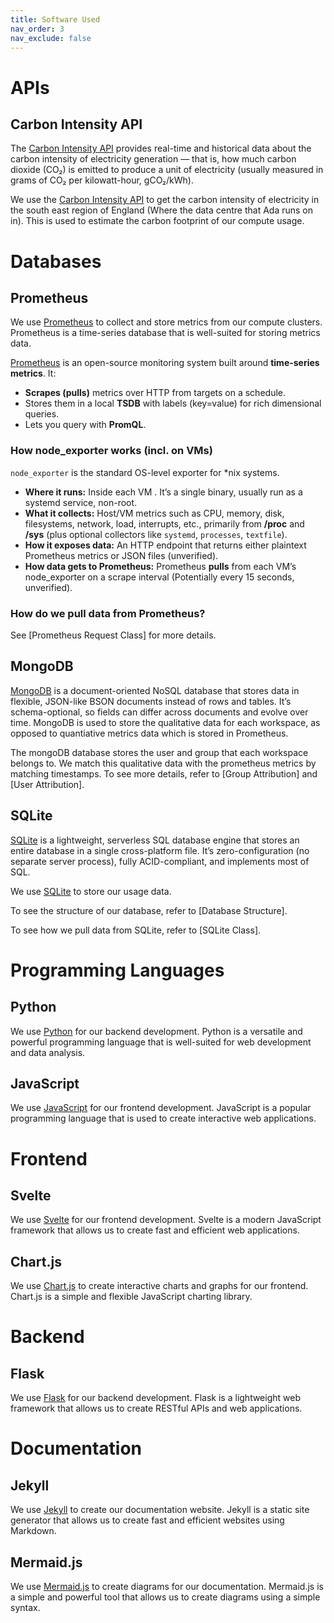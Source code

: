 ```yaml
---
title: Software Used
nav_order: 3
nav_exclude: false     
---
```


# APIs
## Carbon Intensity API


The [Carbon Intensity API](https://carbon-intensity.github.io/api-definitions/#carbon-intensity-api-v2-0-0) provides real-time and historical data about the carbon intensity of electricity generation — that is, how much carbon dioxide (CO₂) is emitted to produce a unit of electricity (usually measured in grams of CO₂ per kilowatt-hour, gCO₂/kWh).

We use the [Carbon Intensity API](https://carbon-intensity.github.io/api-definitions/#carbon-intensity-api-v2-0-0) to get the carbon intensity of electricity in the south east region of England (Where the data centre that Ada runs on in). This is used to estimate the carbon footprint of our compute usage.

# Databases
## Prometheus
We use [Prometheus](https://prometheus.io/) to collect and store metrics from our compute clusters. Prometheus is a time-series database that is well-suited for storing metrics data.

[Prometheus](https://prometheus.io/) is an open-source monitoring system built around **time-series metrics**. It:

* **Scrapes (pulls)** metrics over HTTP from targets on a schedule.
* Stores them in a local **TSDB** with labels (key=value) for rich dimensional queries.
* Lets you query with **PromQL**.


### How node_exporter works (incl. on VMs)

`node_exporter` is the standard OS-level exporter for *nix systems.

* **Where it runs:** Inside each VM . It’s a single binary, usually run as a systemd service, non-root.
* **What it collects:** Host/VM metrics such as CPU, memory, disk, filesystems, network, load, interrupts, etc., primarily from **/proc** and **/sys** (plus optional collectors like `systemd`, `processes`, `textfile`).
* **How it exposes data:** An HTTP endpoint  that returns either  plaintext Prometheus metrics or JSON files (unverified).
* **How data gets to Prometheus:** Prometheus **pulls** from each VM’s node_exporter on a scrape interval (Potentially every 15 seconds, unverified).

### How do we pull data from Prometheus?
See [Prometheus Request Class] for more details.


## MongoDB
[MongoDB](https://www.mongodb.com/) is a document-oriented NoSQL database that stores data in flexible, JSON-like BSON documents instead of rows and tables. It’s schema-optional, so fields can differ across documents and evolve over time. MongoDB is used to store the qualitative data for each workspace, as opposed to quantiative metrics data which is stored in Prometheus.

The mongoDB database stores the user and group that each workspace belongs to. We match this qualitative data with the prometheus metrics by matching timestamps.
To see more details, refer to [Group Attribution] and [User Attribution].

## SQLite


[SQLite](https://www.sqlite.org/index.html) is a lightweight, serverless SQL database engine that stores an entire database in a single cross-platform file. It’s zero-configuration (no separate server process), fully ACID-compliant, and implements most of SQL.

We use [SQLite](https://www.sqlite.org/index.html) to store our usage data.

To see the structure of our database, refer to [Database Structure].

To see how we pull data from SQLite, refer to [SQLite Class].

# Programming Languages
## Python
We use [Python](https://www.python.org/) for our backend development. Python is a versatile and powerful programming language that is well-suited for web development and data analysis.

## JavaScript
We use [JavaScript](https://developer.mozilla.org/en-US/docs/Web/JavaScript) for our frontend development. JavaScript is a popular programming language that is used to create interactive web applications.
# Frontend
## Svelte
We use [Svelte](https://svelte.dev/) for our frontend development. Svelte is a modern JavaScript framework that allows us to create fast and efficient web applications.
## Chart.js
We use [Chart.js](https://www.chartjs.org/) to create interactive charts and graphs for our frontend. Chart.js is a simple and flexible JavaScript charting library.
# Backend
## Flask
We use [Flask](https://flask.palletsprojects.com/en/2.3.x/) for our backend development. Flask is a lightweight web framework that allows us to create RESTful APIs and web applications.
# Documentation
## Jekyll
We use [Jekyll](https://jekyllrb.com/) to create our documentation website. Jekyll is a static site generator that allows us to create fast and efficient websites using Markdown.
## Mermaid.js
We use [Mermaid.js](https://mermaid-js.github.io/mermaid/#/) to create diagrams for our documentation. Mermaid.js is a simple and powerful tool that allows us to create diagrams using a simple syntax.

